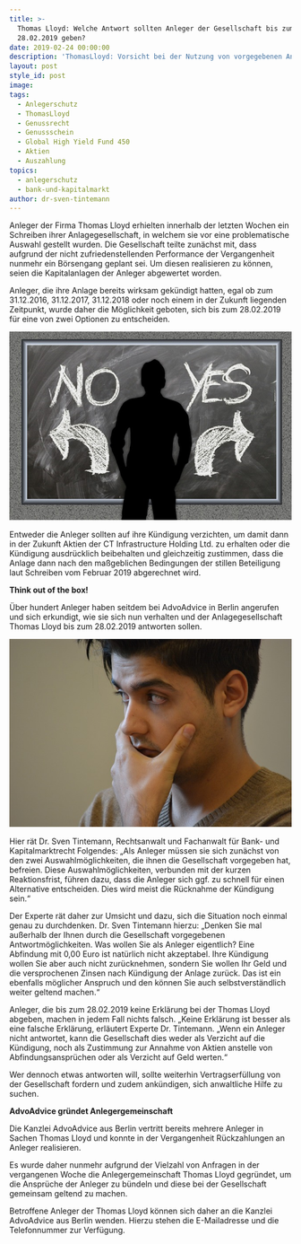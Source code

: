 ```yaml
---
title: >-
  Thomas Lloyd: Welche Antwort sollten Anleger der Gesellschaft bis zum
  28.02.2019 geben?
date: 2019-02-24 00:00:00
description: 'ThomasLloyd: Vorsicht bei der Nutzung von vorgegebenen Antworten'
layout: post
style_id: post
image:
tags:
  - Anlegerschutz
  - ThomasLloyd
  - Genussrecht
  - Genussschein
  - Global High Yield Fund 450
  - Aktien
  - Auszahlung
topics:
  - anlegerschutz
  - bank-und-kapitalmarkt
author: dr-sven-tintemann
---
```


Anleger der Firma Thomas Lloyd erhielten innerhalb der letzten Wochen ein Schreiben ihrer Anlagegesellschaft, in welchem sie vor eine problematische Auswahl gestellt wurden. Die Gesellschaft teilte zun&auml;chst mit, dass aufgrund der nicht zufriedenstellenden Performance der Vergangenheit nunmehr ein B&ouml;rsengang geplant sei. Um diesen realisieren zu k&ouml;nnen, seien die Kapitalanlagen der Anleger abgewertet worden.&nbsp;

Anleger, die ihre Anlage bereits wirksam gek&uuml;ndigt hatten, egal ob zum 31.12.2016, 31.12.2017, 31.12.2018 oder noch einem in der Zukunft liegenden Zeitpunkt, wurde daher die M&ouml;glichkeit geboten, sich bis zum 28.02.2019 f&uuml;r eine von zwei Optionen zu entscheiden.&nbsp;

![Ja oder Nein - Foto Pixabay](/uploads/board-2084774-640-1.jpg "Was sollen Anleger zum 28.02.2019 antworten?")

Entweder die Anleger sollten auf ihre K&uuml;ndigung verzichten, um damit dann in der Zukunft Aktien der CT Infrastructure Holding Ltd. zu erhalten oder die K&uuml;ndigung ausdr&uuml;cklich beibehalten und gleichzeitig zustimmen, dass die Anlage dann nach den ma&szlig;geblichen Bedingungen der stillen Beteiligung laut Schreiben vom Februar 2019 abgerechnet wird.&nbsp;

**Think out of the box!**

&Uuml;ber hundert Anleger haben seitdem bei AdvoAdvice in Berlin angerufen und sich erkundigt, wie sie sich nun verhalten und der Anlagegesellschaft Thomas Lloyd bis zum 28.02.2019 antworten sollen.&nbsp;

![Nachdenklich - Bild Pixabay](/uploads/man-1574124-640.jpg "Think out of the box")

Hier r&auml;t Dr. Sven Tintemann, Rechtsanwalt und Fachanwalt f&uuml;r Bank- und Kapitalmarktrecht Folgendes: „Als Anleger m&uuml;ssen sie sich zun&auml;chst von den zwei Auswahlm&ouml;glichkeiten, die ihnen die Gesellschaft vorgegeben hat, befreien. Diese Auswahlm&ouml;glichkeiten, verbunden mit der kurzen Reaktionsfrist, f&uuml;hren dazu, dass die Anleger sich ggf. zu schnell f&uuml;r einen Alternative entscheiden. Dies wird meist die R&uuml;cknahme der K&uuml;ndigung sein.“

Der Experte r&auml;t daher zur Umsicht und dazu, sich die Situation noch einmal genau zu durchdenken. Dr. Sven Tintemann hierzu: „Denken Sie mal au&szlig;erhalb der Ihnen durch die Gesellschaft vorgegebenen Antwortm&ouml;glichkeiten. Was wollen Sie als Anleger eigentlich? Eine Abfindung mit 0,00 Euro ist nat&uuml;rlich nicht akzeptabel. Ihre K&uuml;ndigung wollen Sie aber auch nicht zur&uuml;cknehmen, sondern Sie wollen Ihr Geld und die versprochenen Zinsen nach K&uuml;ndigung der Anlage zur&uuml;ck. Das ist ein ebenfalls m&ouml;glicher Anspruch und den k&ouml;nnen Sie auch selbstverst&auml;ndlich weiter geltend machen.“

Anleger, die bis zum 28.02.2019 keine Erkl&auml;rung bei der Thomas Lloyd abgeben, machen in jedem Fall nichts falsch. „Keine Erkl&auml;rung ist besser als eine falsche Erkl&auml;rung, erl&auml;utert Experte Dr. Tintemann. „Wenn ein Anleger nicht antwortet, kann die Gesellschaft dies weder als Verzicht auf die K&uuml;ndigung, noch als Zustimmung zur Annahme von Aktien anstelle von Abfindungsanspr&uuml;chen oder als Verzicht auf Geld werten.“

Wer dennoch etwas antworten will, sollte weiterhin Vertragserf&uuml;llung von der Gesellschaft fordern und zudem ank&uuml;ndigen, sich anwaltliche Hilfe zu suchen.&nbsp;

**AdvoAdvice gr&uuml;ndet Anlegergemeinschaft&nbsp;**

Die Kanzlei AdvoAdvice aus Berlin vertritt bereits mehrere Anleger in Sachen Thomas Lloyd und konnte in der Vergangenheit R&uuml;ckzahlungen an Anleger realisieren.&nbsp;

Es wurde daher nunmehr aufgrund der Vielzahl von Anfragen in der vergangenen Woche die Anlegergemeinschaft Thomas Lloyd gegr&uuml;ndet, um die Anspr&uuml;che der Anleger zu b&uuml;ndeln und diese bei der Gesellschaft gemeinsam geltend zu machen.&nbsp;

Betroffene Anleger der Thomas Lloyd k&ouml;nnen sich daher an die Kanzlei AdvoAdvice aus Berlin wenden. Hierzu stehen die E-Mailadresse und die Telefonnummer zur Verf&uuml;gung.